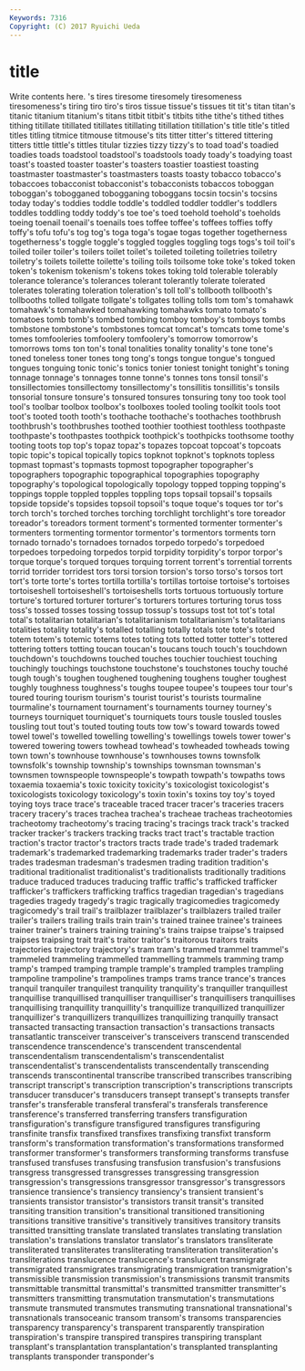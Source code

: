 ```yaml
---
Keywords: 7316 
Copyright: (C) 2017 Ryuichi Ueda
---
```


# title

Write contents here.
's tires tiresome tiresomely
tiresomeness tiresomeness's tiring tiro tiro's tiros tissue tissue's tissues tit
tit's titan titan's titanic titanium titanium's titans titbit titbit's titbits
tithe tithe's tithed tithes tithing titillate titillated titillates titillating titillation
titillation's title title's titled titles titling titmice titmouse titmouse's tits
titter titter's tittered tittering titters tittle tittle's tittles titular tizzies
tizzy tizzy's to toad toad's toadied toadies toads toadstool toadstool's
toadstools toady toady's toadying toast toast's toasted toaster toaster's toasters
toastier toastiest toasting toastmaster toastmaster's toastmasters toasts toasty tobacco tobacco's
tobaccoes tobacconist tobacconist's tobacconists tobaccos toboggan toboggan's tobogganed tobogganing toboggans
tocsin tocsin's tocsins today today's toddies toddle toddle's toddled toddler
toddler's toddlers toddles toddling toddy toddy's toe toe's toed toehold
toehold's toeholds toeing toenail toenail's toenails toes toffee toffee's toffees
toffies toffy toffy's tofu tofu's tog tog's toga toga's togae
togas together togetherness togetherness's toggle toggle's toggled toggles toggling togs
togs's toil toil's toiled toiler toiler's toilers toilet toilet's toileted
toileting toiletries toiletry toiletry's toilets toilette toilette's toiling toils toilsome
toke toke's toked token token's tokenism tokenism's tokens tokes toking
told tolerable tolerably tolerance tolerance's tolerances tolerant tolerantly tolerate tolerated
tolerates tolerating toleration toleration's toll toll's tollbooth tollbooth's tollbooths tolled
tollgate tollgate's tollgates tolling tolls tom tom's tomahawk tomahawk's tomahawked
tomahawking tomahawks tomato tomato's tomatoes tomb tomb's tombed tombing tomboy
tomboy's tomboys tombs tombstone tombstone's tombstones tomcat tomcat's tomcats tome
tome's tomes tomfooleries tomfoolery tomfoolery's tomorrow tomorrow's tomorrows toms ton
ton's tonal tonalities tonality tonality's tone tone's toned toneless toner
tones tong tong's tongs tongue tongue's tongued tongues tonguing tonic
tonic's tonics tonier toniest tonight tonight's toning tonnage tonnage's tonnages
tonne tonne's tonnes tons tonsil tonsil's tonsillectomies tonsillectomy tonsillectomy's tonsillitis
tonsillitis's tonsils tonsorial tonsure tonsure's tonsured tonsures tonsuring tony too
took tool tool's toolbar toolbox toolbox's toolboxes tooled tooling toolkit
tools toot toot's tooted tooth tooth's toothache toothache's toothaches toothbrush
toothbrush's toothbrushes toothed toothier toothiest toothless toothpaste toothpaste's toothpastes toothpick
toothpick's toothpicks toothsome toothy tooting toots top top's topaz topaz's
topazes topcoat topcoat's topcoats topic topic's topical topically topics topknot
topknot's topknots topless topmast topmast's topmasts topmost topographer topographer's topographers
topographic topographical topographies topography topography's topological topologically topology topped topping
topping's toppings topple toppled topples toppling tops topsail topsail's topsails
topside topside's topsides topsoil topsoil's toque toque's toques tor tor's
torch torch's torched torches torching torchlight torchlight's tore toreador toreador's
toreadors torment torment's tormented tormenter tormenter's tormenters tormenting tormentor tormentor's
tormentors torments torn tornado tornado's tornadoes tornados torpedo torpedo's torpedoed
torpedoes torpedoing torpedos torpid torpidity torpidity's torpor torpor's torque torque's
torqued torques torquing torrent torrent's torrential torrents torrid torrider torridest
tors torsi torsion torsion's torso torso's torsos tort tort's torte
torte's tortes tortilla tortilla's tortillas tortoise tortoise's tortoises tortoiseshell tortoiseshell's
tortoiseshells torts tortuous tortuously torture torture's tortured torturer torturer's torturers
tortures torturing torus toss toss's tossed tosses tossing tossup tossup's
tossups tost tot tot's total total's totalitarian totalitarian's totalitarianism totalitarianism's
totalitarians totalities totality totality's totalled totalling totally totals tote tote's
toted totem totem's totemic totems totes toting tots totted totter
totter's tottered tottering totters totting toucan toucan's toucans touch touch's
touchdown touchdown's touchdowns touched touches touchier touchiest touching touchingly touchings
touchstone touchstone's touchstones touchy touché tough tough's toughen toughened toughening
toughens tougher toughest toughly toughness toughness's toughs toupee toupee's toupees
tour tour's toured touring tourism tourism's tourist tourist's tourists tourmaline
tourmaline's tournament tournament's tournaments tourney tourney's tourneys tourniquet tourniquet's tourniquets
tours tousle tousled tousles tousling tout tout's touted touting touts
tow tow's toward towards towed towel towel's towelled towelling towelling's
towellings towels tower tower's towered towering towers towhead towhead's towheaded
towheads towing town town's townhouse townhouse's townhouses towns townsfolk townsfolk's
township township's townships townsman townsman's townsmen townspeople townspeople's towpath towpath's
towpaths tows toxaemia toxaemia's toxic toxicity toxicity's toxicologist toxicologist's toxicologists
toxicology toxicology's toxin toxin's toxins toy toy's toyed toying toys
trace trace's traceable traced tracer tracer's traceries tracers tracery tracery's
traces trachea trachea's tracheae tracheas tracheotomies tracheotomy tracheotomy's tracing tracing's
tracings track track's tracked tracker tracker's trackers tracking tracks tract
tract's tractable traction traction's tractor tractor's tractors tracts trade trade's
traded trademark trademark's trademarked trademarking trademarks trader trader's traders trades
tradesman tradesman's tradesmen trading tradition tradition's traditional traditionalist traditionalist's traditionalists
traditionally traditions traduce traduced traduces traducing traffic traffic's trafficked trafficker
trafficker's traffickers trafficking traffics tragedian tragedian's tragedians tragedies tragedy tragedy's
tragic tragically tragicomedies tragicomedy tragicomedy's trail trail's trailblazer trailblazer's trailblazers
trailed trailer trailer's trailers trailing trails train train's trained trainee
trainee's trainees trainer trainer's trainers training training's trains traipse traipse's
traipsed traipses traipsing trait trait's traitor traitor's traitorous traitors traits
trajectories trajectory trajectory's tram tram's trammed trammel trammel's trammeled trammeling
trammelled trammelling trammels tramming tramp tramp's tramped tramping trample trample's
trampled tramples trampling trampoline trampoline's trampolines tramps trams trance trance's
trances tranquil tranquiler tranquilest tranquility tranquility's tranquiller tranquillest tranquillise tranquillised
tranquilliser tranquilliser's tranquillisers tranquillises tranquillising tranquillity tranquillity's tranquillize tranquillized tranquillizer
tranquillizer's tranquillizers tranquillizes tranquillizing tranquilly transact transacted transacting transaction transaction's
transactions transacts transatlantic transceiver transceiver's transceivers transcend transcended transcendence transcendence's
transcendent transcendental transcendentalism transcendentalism's transcendentalist transcendentalist's transcendentalists transcendentally transcending transcends
transcontinental transcribe transcribed transcribes transcribing transcript transcript's transcription transcription's transcriptions
transcripts transducer transducer's transducers transept transept's transepts transfer transfer's transferable
transferal transferal's transferals transference transference's transferred transferring transfers transfiguration transfiguration's
transfigure transfigured transfigures transfiguring transfinite transfix transfixed transfixes transfixing transfixt
transform transform's transformation transformation's transformations transformed transformer transformer's transformers transforming
transforms transfuse transfused transfuses transfusing transfusion transfusion's transfusions transgress transgressed
transgresses transgressing transgression transgression's transgressions transgressor transgressor's transgressors transience transience's
transiency transiency's transient transient's transients transistor transistor's transistors transit transit's
transited transiting transition transition's transitional transitioned transitioning transitions transitive transitive's
transitively transitives transitory transits transitted transitting translate translated translates translating
translation translation's translations translator translator's translators transliterate transliterated transliterates transliterating
transliteration transliteration's transliterations translucence translucence's translucent transmigrate transmigrated transmigrates transmigrating
transmigration transmigration's transmissible transmission transmission's transmissions transmit transmits transmittable transmittal
transmittal's transmitted transmitter transmitter's transmitters transmitting transmutation transmutation's transmutations transmute
transmuted transmutes transmuting transnational transnational's transnationals transoceanic transom transom's transoms
transparencies transparency transparency's transparent transparently transpiration transpiration's transpire transpired transpires
transpiring transplant transplant's transplantation transplantation's transplanted transplanting transplants transponder transponder's
